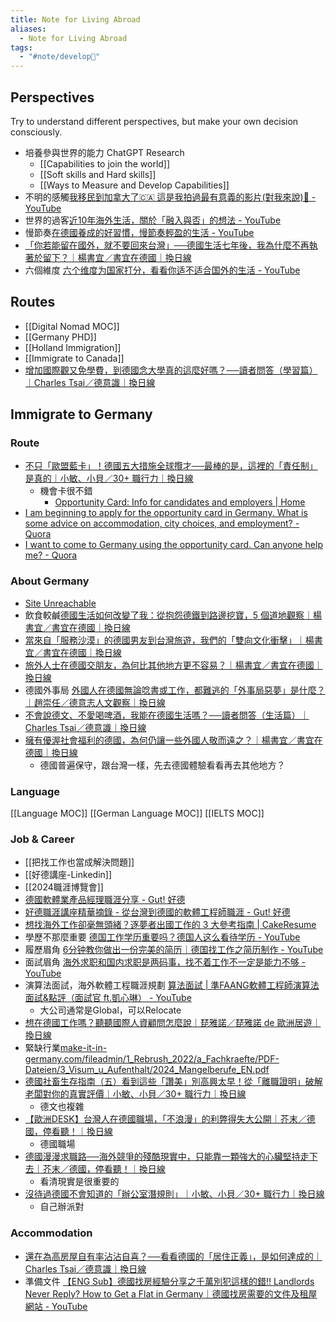 ```yaml
---
title: Note for Living Abroad
aliases:
  - Note for Living Abroad
tags:
  - "#note/develop🍃"
---
```

## Perspectives
Try to understand different perspectives, but make your own decision consciously. 
- 培養參與世界的能力 ChatGPT Research 
	- [[Capabilities to join the world]]
	- [[Soft skills and Hard skills]]
	- [[Ways to Measure and Develop Capabilities]]
- 不明的感觸[我移民到加拿大了🇨🇦 這是我拍過最有意義的影片(對我來說)🥹 - YouTube](https://youtu.be/9IodHN3dm80?si=w4HdkunJKWq6WKy3)
- 世界的過客[近10年海外生活，關於「融入與否」的想法 - YouTube](https://www.youtube.com/watch?v=1XFeK90HUN0&list=PLeUyw1eh-N9Mqt2Pi8JxzasPskoT2s4Sx)
- 慢節奏[在德國養成的好習慣，慢節奏輕盈的生活 - YouTube](https://www.youtube.com/watch?v=6KA0d_VjvPU)
- [「你若能留在國外，就不要回來台灣」──德國生活七年後，我為什麼不再執著於留下？｜楊書宜／書宜在德國｜換日線](https://crossing.cw.com.tw/article/18393)
- 六個維度 [六个维度为国家打分，看看你适不适合国外的生活 - YouTube](https://www.youtube.com/watch?v=SBri2Gtjjzo)
## Routes
- [[Digital Nomad MOC]]
- [[Germany PHD]]
- [[Holland Immigration]]
- [[Immigrate to Canada]]
- [增加國際觀又免學費，到德國念大學真的這麼好嗎？──讀者問答（學習篇）｜Charles Tsai／德意識｜換日線](https://crossing.cw.com.tw/article/6420)
## Immigrate to Germany
### Route
- [不只「歐盟藍卡」！德國五大措施全球攬才──最棒的是，這裡的「責任制」是真的｜小敏、小貝／30+ 職行力｜換日線](https://crossing.cw.com.tw/article/18726)
	- 機會卡很不錯
		- [Opportunity Card: Info for candidates and employers | Home](https://chancenkarte.com/en/#:~:text=You%20can%20apply%20for%20the%20Opportunity%20Card%20from%2001%20June,for%20qualified%20non%2DEU%20citizens.)
- [I am beginning to apply for the opportunity card in Germany. What is some advice on accommodation, city choices, and employment? - Quora](https://www.quora.com/I-am-beginning-to-apply-for-the-opportunity-card-in-Germany-What-is-some-advice-on-accommodation-city-choices-and-employment)
- [I want to come to Germany using the opportunity card. Can anyone help me? - Quora](https://www.quora.com/I-want-to-come-to-Germany-using-the-opportunity-card-Can-anyone-help-me)
### About Germany
- [Site Unreachable](https://global.udn.com/global_vision/story/8664/5833310)
- 飲食較鹹[德國生活如何改變了我：從抱怨德鐵到路邊挖寶，5 個道地觀察｜楊書宜／書宜在德國｜換日線](https://crossing.cw.com.tw/article/18765)
- [當來自「服務沙漠」的德國男友到台灣旅遊，我們的「雙向文化衝擊」｜楊書宜／書宜在德國｜換日線](https://crossing.cw.com.tw/article/18746)
- [旅外人士在德國交朋友，為何比其他地方更不容易？｜楊書宜／書宜在德國｜換日線](https://crossing.cw.com.tw/article/18159)
- 德國外事局 [外國人在德國無論唸書或工作，都難逃的「外事局惡夢」是什麼？｜趙崇任／德意志人文觀察｜換日線](https://crossing.cw.com.tw/article/17762)
- [不會說德文、不愛喝啤酒，我能在德國生活嗎？──讀者問答（生活篇）｜Charles Tsai／德意識｜換日線](https://crossing.cw.com.tw/article/6423)
- [擁有優渥社會福利的德國，為何仍讓一些外國人敬而遠之？｜楊書宜／書宜在德國｜換日線](https://crossing.cw.com.tw/article/18563)
	- 德國普遍保守，跟台灣一樣，先去德國體驗看看再去其他地方？
### Language
[[Language MOC]]
[[German Language MOC]]
[[IELTS MOC]]
### Job & Career
- [[把找工作也當成解決問題]]
- [[好德講座-Linkedin]]
- [[2024職涯博覽會]]
- [德國軟體業產品經理職涯分享 - Gut! 好德](https://www.gut-haode.com/product-manager-career/)
- [好德職涯講座精華摘錄 - 從台灣到德國的軟體工程師職涯 - Gut! 好德](https://www.gut-haode.com/career-software-engineer/)
- [想找海外工作卻毫無頭緒？逐夢者出國工作的 3 大參考指南 | CakeResume](https://www.cake.me/resources/finding-jobs-abroad-guide?locale=zh-TW)
- 學歷不那麼重要 [德国工作学历重要吗？德国人这么看待学历 - YouTube](https://www.youtube.com/watch?v=BWMNybPdNz0)
- 履歷眉角 [6分钟教你做出一份完美的简历｜德国找工作之简历制作 - YouTube](https://www.youtube.com/watch?v=Z1wP4m7_S-Q)
- 面試眉角 [海外求职和国内求职是两码事，找不着工作不一定是能力不够 - YouTube](https://www.youtube.com/watch?v=3JL1n9uxpWA)
- 演算法面試，海外軟體工程職涯規劃 [算法面試 | 準FAANG軟體工程師演算法面試&點評（面試官 ft.凱心琳） - YouTube](https://www.youtube.com/watch?v=o9HjvKTET20)
	- 大公司通常是Global，可以Relocate
- [想在德國工作嗎？聽聽國際人資顧問怎麼說｜琵雅諾／琵雅諾 de 歐洲居遊｜換日線](https://crossing.cw.com.tw/article/7039)
- 緊缺行業[make-it-in-germany.com/fileadmin/1\_Rebrush\_2022/a\_Fachkraefte/PDF-Dateien/3\_Visum\_u\_Aufenthalt/2024\_Mangelberufe\_EN.pdf](https://www.make-it-in-germany.com/fileadmin/1_Rebrush_2022/a_Fachkraefte/PDF-Dateien/3_Visum_u_Aufenthalt/2024_Mangelberufe_EN.pdf)
- [德國社畜生存指南（五）看到這些「讚美」別高興太早！從「離職證明」破解老闆對你的真實評價｜小敏、小貝／30+ 職行力｜換日線](https://crossing.cw.com.tw/article/14790)
	- 德文也複雜
- [【歐洲DESK】台灣人在德國職場，「不浪漫」的利弊得失大公開｜芥末／德國，停看聽！｜換日線](https://crossing.cw.com.tw/article/9582)
	- 德國職場
- [德國漫漫求職路──海外競爭的殘酷現實中，只能靠一顆強大的心臟堅持走下去｜芥末／德國，停看聽！｜換日線](https://crossing.cw.com.tw/article/8170)
	- 看清現實是很重要的
- [沒待過德國不會知道的「辦公室潛規則」｜小敏、小貝／30+ 職行力｜換日線](https://crossing.cw.com.tw/article/14233)
	- 自己辦派對
### Accommodation
- [還在為高房屋自有率沾沾自喜？──看看德國的「居住正義」，是如何達成的｜Charles Tsai／德意識｜換日線](https://crossing.cw.com.tw/article/6367)
- 準備文件 [【ENG Sub】德國找房經驗分享之千萬別犯這樣的錯‼️ Landlords Never Reply? How to Get a Flat in Germany｜德國找房需要的文件及租屋網站 - YouTube](https://www.youtube.com/watch?v=YJ_l2yIb2nU)


